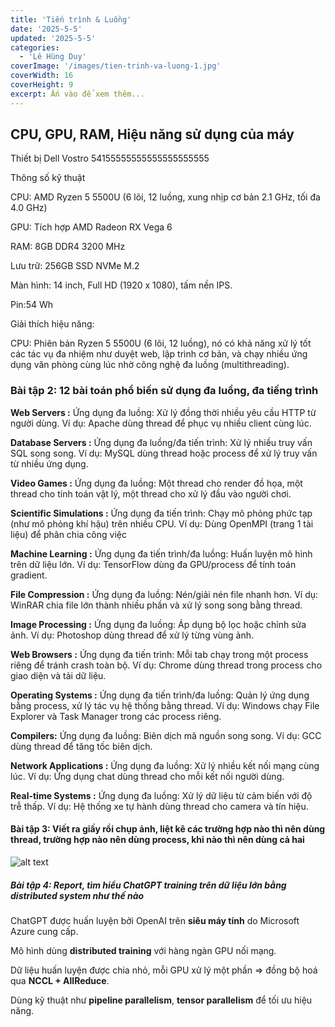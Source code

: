 ```yaml
---
title: 'Tiến trình & Luồng'
date: '2025-5-5'
updated: '2025-5-5'
categories:
  - 'Lê Hùng Duy'
coverImage: '/images/tien-trinh-va-luong-1.jpg'
coverWidth: 16
coverHeight: 9
excerpt: Ấn vào để xem thêm...
---
```


## CPU, GPU, RAM, Hiệu năng sử dụng của máy

Thiết bị Dell Vostro 54155555555555555555555

Thông số kỹ thuật

CPU: AMD Ryzen 5 5500U (6 lõi, 12 luồng, xung nhịp cơ bản 2.1 GHz, tối đa 4.0 GHz)

GPU: Tích hợp AMD Radeon RX Vega 6

RAM: 8GB DDR4 3200 MHz

Lưu trữ: 256GB SSD NVMe M.2

Màn hình: 14 inch, Full HD (1920 x 1080), tấm nền IPS.

Pin:54 Wh

Giải thích hiệu năng:

CPU:
Phiên bản Ryzen 5 5500U (6 lõi, 12 luồng), nó có khả năng xử lý tốt các tác vụ đa nhiệm như duyệt web, lập trình cơ bản, và chạy nhiều ứng dụng văn phòng cùng lúc nhờ công nghệ đa luồng (multithreading).

### Bài tập 2: 12 bài toán phổ biến sử dụng đa luồng, đa tiếng trình

**Web Servers :**
Ứng dụng đa luồng: Xử lý đồng thời nhiều yêu cầu HTTP từ người dùng. Ví dụ: Apache dùng thread để phục vụ nhiều client cùng lúc.

**Database Servers :**
Ứng dụng đa luồng/đa tiến trình: Xử lý nhiều truy vấn SQL song song. Ví dụ: MySQL dùng thread hoặc process để xử lý truy vấn từ nhiều ứng dụng.

**Video Games :**
Ứng dụng đa luồng: Một thread cho render đồ họa, một thread cho tính toán vật lý, một thread cho xử lý đầu vào người chơi.

**Scientific Simulations :**
Ứng dụng đa tiến trình: Chạy mô phỏng phức tạp (như mô phỏng khí hậu) trên nhiều CPU. Ví dụ: Dùng OpenMPI (trang 1 tài liệu) để phân chia công việc

**Machine Learning :**
Ứng dụng đa tiến trình/đa luồng: Huấn luyện mô hình trên dữ liệu lớn. Ví dụ: TensorFlow dùng đa GPU/process để tính toán gradient.

**File Compression :**
Ứng dụng đa luồng: Nén/giải nén file nhanh hơn. Ví dụ: WinRAR chia file lớn thành nhiều phần và xử lý song song bằng thread.

**Image Processing :**
Ứng dụng đa luồng: Áp dụng bộ lọc hoặc chỉnh sửa ảnh. Ví dụ: Photoshop dùng thread để xử lý từng vùng ảnh.

**Web Browsers :**
Ứng dụng đa tiến trình: Mỗi tab chạy trong một process riêng để tránh crash toàn bộ. Ví dụ: Chrome dùng thread trong process cho giao diện và tải dữ liệu.

**Operating Systems :**
Ứng dụng đa tiến trình/đa luồng: Quản lý ứng dụng bằng process, xử lý tác vụ hệ thống bằng thread. Ví dụ: Windows chạy File Explorer và Task Manager trong các process riêng.

**Compilers:**
Ứng dụng đa luồng: Biên dịch mã nguồn song song. Ví dụ: GCC dùng thread để tăng tốc biên dịch.

**Network Applications :**
Ứng dụng đa luồng: Xử lý nhiều kết nối mạng cùng lúc. Ví dụ: Ứng dụng chat dùng thread cho mỗi kết nối người dùng.

**Real-time Systems :**
Ứng dụng đa luồng: Xử lý dữ liệu từ cảm biến với độ trễ thấp. Ví dụ: Hệ thống xe tự hành dùng thread cho camera và tín hiệu.

#### Bài tập 3: Viết ra giấy rồi chụp ảnh, liệt kê các trường hợp nào thì nên dùng thread, trường hợp nào nên dùng process, khi nào thì nên dùng cả hai

![alt text](../../../images/cheptay.jpg)

##### Bài tập 4: Report, tìm hiểu ChatGPT training trên dữ liệu lớn bằng distributed system như thế nào

ChatGPT được huấn luyện bởi OpenAI trên **siêu máy tính** do Microsoft Azure cung cấp.

Mô hình dùng **distributed training** với hàng ngàn GPU nối mạng.

Dữ liệu huấn luyện được chia nhỏ, mỗi GPU xử lý một phần => đồng bộ hoá qua **NCCL + AllReduce**.

Dùng kỹ thuật như **pipeline parallelism**, **tensor parallelism** để tối ưu hiệu năng.
